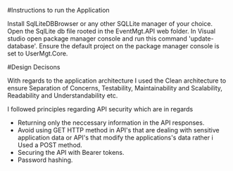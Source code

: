 #Instructions to run the Application

Install SqlLiteDBBrowser or any other SQLLite manager of your choice.
Open the SqlLite db file rooted in the EventMgt.API web folder.
In Visual studio open package manager console and run this command 'update-database'.
Ensure the default project on the package manager console is set to UserMgt.Core.

#Design Decisons

With regards to the application architecture I used the Clean architecture to ensure Separation of Concerns, Testability, Maintainability and Scalability,
Readability and Understandability etc.

I followed principles regarding API security which are in regards
- Returning only the neccessary information in the API responses.
- Avoid using GET HTTP method in API's that are dealing with sensitive application data or API's that modify the applications's data rather i Used a POST method.
- Securing the API with Bearer tokens.
- Password hashing.
